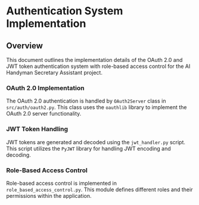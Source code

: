 # Authentication System Implementation

## Overview
This document outlines the implementation details of the OAuth 2.0 and JWT token authentication system with role-based access control for the AI Handyman Secretary Assistant project.

### OAuth 2.0 Implementation
The OAuth 2.0 authentication is handled by `OAuth2Server` class in `src/auth/oauth2.py`. This class uses the `oauthlib` library to implement the OAuth 2.0 server functionality.

### JWT Token Handling
JWT tokens are generated and decoded using the `jwt_handler.py` script. This script utilizes the `PyJWT` library for handling JWT encoding and decoding.

### Role-Based Access Control
Role-based access control is implemented in `role_based_access_control.py`. This module defines different roles and their permissions within the application.